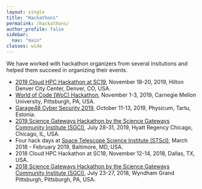 ```yaml
---
layout: single
title: "Hackathons"
permalink: /hackathons/
author_profile: false
sidebar:
  nav: "main"
classes: wide
---
```


We have worked with hackathon organizers from several insitutions and helped them succeed in organizing their events.

- <a href="http://hackhpc.org/">2019 Cloud HPC Hackathon at SC19</a>, November 18-20, 2019, Hilton Denver City Center, Denver, CO, USA.
- <a href="https://github.com/woc-hack">World of Code (WoC) Hackathon</a>, November 1-3, 2019, Carnegie Mellon University, Pittsburgh, PA, USA.
- <a href="http://garage48.org/events/garage48-cyber-security-2019">Garage48 Cyber Security 2019</a>, October 11-13, 2019, Physicum, Tartu, Estonia.
- <a href="https://sciencegateways.org/web/wd/hackathon-2019">2019 Science Gateways Hackathon by the Science Gateways Community Institute (SGCI)</a>, July 28-31, 2019, Hyatt Regency Chicago, Chicago, IL, USA.
- Four hack days at <a href="http://www.stsci.edu/">Space Telescope Science Institute (STScI)</a>, March 2018 - February 2019, Baltimore, MD, USA.
- 2018 Cloud HPC Hackathon at SC18, November 12-14, 2018, Dallas, TX, USA.
- <a href="https://sciencegateways.org/web/wd/hackathon18">2018 Science Gateways Hackathon by the Science Gateways Community Institute (SGCI)</a>, July 23-27, 2018, Wyndham Grand Pittsburgh, Pittsburgh, PA, USA.

<!-- <span style="width: 300px; display:inline-block;">Date</span>
<span style="width: 300px; display:inline-block;">Name</span>
<span style="width: 300px; display:inline-block;">Place</span>
<dl>
  <dd>
    <span style="width: 300px; display:inline-block;">November 1-3, 2019</span>
    <span style="width: 600px; display:inline-block;"><a href="https://github.com/woc-hack">World of Code (WoC) Hackathon</a></span>
    <span style="width: 300px; display:inline-block;">Carnegie Mellon University</span>
  </dd>
  <dd>
    <span style="width: 300px; display:inline-block;">July 23-27, 2018</span>
    <span style="width: 600px; display:inline-block;"><a href="https://sciencegateways.org/web/wd/hackathon18">2018 Science Gateways (SGCI) Hackathon by the Science Gateways Community Institute</a></span>
    <span style="width: 300px; display:inline-block;">Wyndham Grand Pittsburgh</span>
  </dd>
</dl> -->
